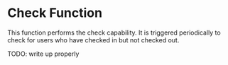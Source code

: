 # Check Function

This function performs the check capability. It is triggered periodically to check for users who have checked in but not checked out.

TODO: write up properly
